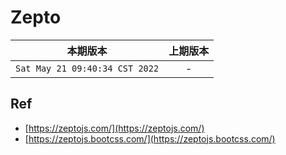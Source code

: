 # Zepto

|本期版本|上期版本
|:---:|:---:
`Sat May 21 09:40:34 CST 2022` | -

## Ref

* [https://zeptojs.com/](https://zeptojs.com/)
* [https://zeptojs.bootcss.com/](https://zeptojs.bootcss.com/)